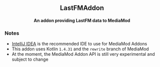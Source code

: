 <div align="center">

## LastFMAddon

#### An addon providing LastFM data to MediaMod

</div>

### Notes

- [IntelliJ IDEA](https://www.jetbrains.com/idea/) is the recommended IDE to use for MediaMod Addons
- This addon uses Kotlin ``1.4.31`` and the ``rewrite`` branch of MediaMod
- At the moment, the MediaMod Addon API is still very experimental and subject to change
